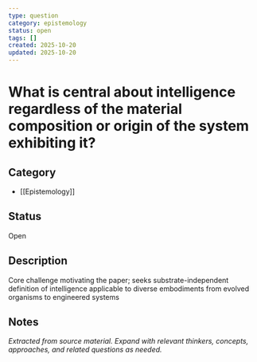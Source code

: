 ```yaml
---
type: question
category: epistemology
status: open
tags: []
created: 2025-10-20
updated: 2025-10-20
---
```


# What is central about intelligence regardless of the material composition or origin of the system exhibiting it?

## Category

- [[Epistemology]]

## Status

Open

## Description

Core challenge motivating the paper; seeks substrate-independent definition of intelligence applicable to diverse embodiments from evolved organisms to engineered systems

## Notes

*Extracted from source material. Expand with relevant thinkers, concepts, approaches, and related questions as needed.*
